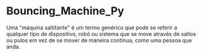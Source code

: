 # Bouncing_Machine_Py
 Uma "máquina saltitante" é um termo genérico que pode se referir a qualquer tipo de dispositivo, robô ou sistema que se move através de saltos ou pulos em vez de se mover de maneira contínua, como uma pessoa que anda.
